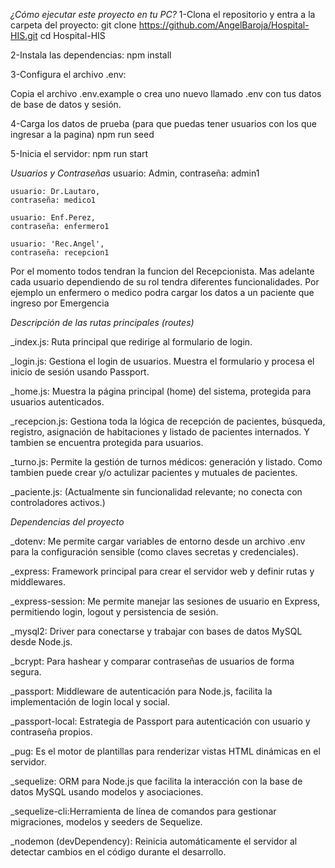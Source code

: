 *¿Cómo ejecutar este proyecto en tu PC?*
1-Clona el repositorio y entra a la carpeta del proyecto:
git clone https://github.com/AngelBaroja/Hospital-HIS.git
cd Hospital-HIS

2-Instala las dependencias:
npm install

3-Configura el archivo .env:

Copia el archivo .env.example o crea uno nuevo llamado .env con tus datos de base de datos y sesión.

4-Carga los datos de prueba (para que puedas tener usuarios con los que ingresar a la pagina)
npm run seed

5-Inicia el servidor:
npm run start

*Usuarios y Contraseñas*
    usuario: Admin,
    contraseña: admin1     

    usuario: Dr.Lautaro,
    contraseña: medico1   

    usuario: Enf.Perez,
    contraseña: enfermero1  

    usuario: 'Rec.Angel',
    contraseña: recepcion1

Por el momento todos tendran la funcion del Recepcionista. Mas adelante cada usuario dependiendo de su rol tendra diferentes funcionalidades. Por ejemplo un enfermero o medico podra cargar los datos a un paciente que ingreso por Emergencia


*Descripción de las rutas principales (routes)*

_index.js: Ruta principal que redirige al formulario de login.

_login.js: Gestiona el login de usuarios. Muestra el formulario y procesa el inicio de sesión usando Passport.

_home.js: Muestra la página principal (home) del sistema, protegida para usuarios autenticados.

_recepcion.js: Gestiona toda la lógica de recepción de pacientes, búsqueda, registro, asignación de habitaciones y listado de pacientes internados. Y tambien se encuentra protegida para usuarios.

_turno.js: Permite la gestión de turnos médicos: generación y listado. Como tambien puede crear y/o actulizar pacientes y mutuales de pacientes.  

_paciente.js: (Actualmente sin funcionalidad relevante; no conecta con controladores activos.)

*Dependencias del proyecto*

_dotenv: Me permite cargar variables de entorno desde un archivo .env para la configuración sensible (como claves secretas y credenciales).

_express: Framework principal para crear el servidor web y definir rutas y middlewares.

_express-session: Me permite manejar las sesiones de usuario en Express, permitiendo login, logout y persistencia de sesión.

_mysql2: Driver para conectarse y trabajar con bases de datos MySQL desde Node.js.

_bcrypt: Para hashear y comparar contraseñas de usuarios de forma segura.

_passport: Middleware de autenticación para Node.js, facilita la implementación de login local y social.

_passport-local: Estrategia de Passport para autenticación con usuario y contraseña propios.

_pug: Es el motor de plantillas para renderizar vistas HTML dinámicas en el servidor.

_sequelize: ORM para Node.js que facilita la interacción con la base de datos MySQL usando modelos y asociaciones.

_sequelize-cli:Herramienta de línea de comandos para gestionar migraciones, modelos y seeders de Sequelize.

_nodemon (devDependency): Reinicia automáticamente el servidor al detectar cambios en el código durante el desarrollo.
